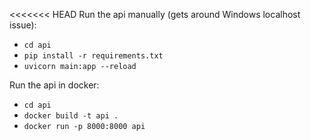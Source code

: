 <<<<<<< HEAD
Run the api manually (gets around Windows localhost issue):
- `cd api`
- `pip install -r requirements.txt`
- `uvicorn main:app --reload`

Run the api in docker:
- `cd api`
- `docker build -t api .`
- `docker run -p 8000:8000 api`
